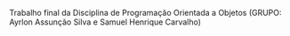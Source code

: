 Trabalho final da Disciplina de Programação Orientada a Objetos (GRUPO: Ayrlon Assunção Silva e Samuel Henrique Carvalho)
